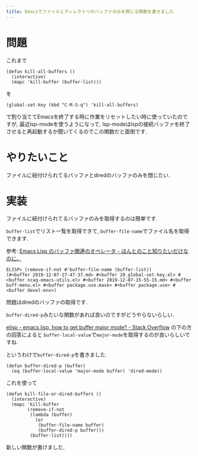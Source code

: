 ```yaml
---
title: Emacsでファイルとディレクトリのバッファのみを閉じる関数を書きました
---
```


# 問題

これまで

~~~elisp
(defun kill-all-buffers ()
  (interactive)
  (mapc 'kill-buffer (buffer-list)))
~~~

を

~~~elisp
(global-set-key (kbd "C-M-S-q") 'kill-all-buffers)
~~~

で割り当ててEmacsを終了する時に作業をリセットしたい時に使っていたのですが,
最近lsp-modeを使うようになって,
lsp-modeはlspの接続バッファを終了させると再起動するか聞いてくるのでこの関数だと面倒です.

# やりたいこと

ファイルに紐付けられてるバッファとdiredのバッファのみを閉じたい.

# 実装

ファイルに紐付けられてるバッファのみを取得するのは簡単です.

`buffer-list`でリスト一覧を取得できて,
`buffer-file-name`でファイル名を取得できます.

参考: [Emacs Lisp のバッファ関連のオペレータ - ほんとのこと知りたいだけなのに。](http://yanqirenshi.hatenablog.com/entry/2018/01/03/Emacs_Lisp_%E3%81%AE%E3%83%90%E3%83%83%E3%83%95%E3%82%A1%E9%96%A2%E9%80%A3%E3%81%AE%E3%82%AA%E3%83%9A%E3%83%AC%E3%83%BC%E3%82%BF)

~~~elisp
ELISP> (remove-if-not #'buffer-file-name (buffer-list))
(#<buffer 2019-12-07-17-47-37.md> #<buffer 20_global-set-key.el> #<buffer ncaq-emacs-utils.el> #<buffer 2019-12-07-15-55-15.md> #<buffer buff-menu.el> #<buffer package.use.mask> #<buffer package.use> #<buffer devel-env>)
~~~

問題はdiredのバッファの取得です.

`buffer-dired-p`みたいな関数があれば良いのですがどうやらないらしい.

[elisp - emacs lisp, how to get buffer major mode? - Stack Overflow](https://stackoverflow.com/questions/2238418/emacs-lisp-how-to-get-buffer-major-mode)
の下の方の回答によると
`buffer-local-value`で`major-mode`を取得するのが良いらしいですね.

というわけで`buffer-dired-p`を書きました.

~~~elisp
(defun buffer-dired-p (buffer)
  (eq (buffer-local-value 'major-mode buffer) 'dired-mode))
~~~

これを使って

~~~elisp
(defun kill-file-or-dired-buffers ()
  (interactive)
  (mapc 'kill-buffer
        (remove-if-not
         (lambda (buffer)
           (or
            (buffer-file-name buffer)
            (buffer-dired-p buffer)))
         (buffer-list))))
~~~

新しい関数が書けました.
